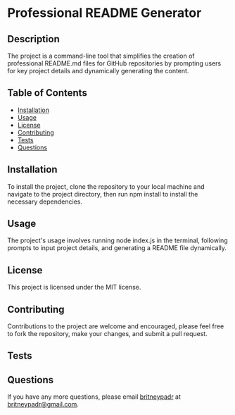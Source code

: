 
# Professional README Generator

## Description
The project is a command-line tool that simplifies the creation of professional README.md files for GitHub repositories by prompting users for key project details and dynamically generating the content.

## Table of Contents
- [Installation](#installation)
- [Usage](#usage)
- [License](#license)
- [Contributing](#contributing)
- [Tests](#tests)
- [Questions](#questions)

## Installation
To install the project, clone the repository to your local machine and navigate to the project directory, then run npm install to install the necessary dependencies.

## Usage
The project's usage involves running node index.js in the terminal, following prompts to input project details, and generating a README file dynamically.

## License
This project is licensed under the MIT license.

## Contributing
Contributions to the project are welcome and encouraged, please feel free to fork the repository, make your changes, and submit a pull request.

## Tests


## Questions
If you have any more questions, please email [britneypadr](https://github.com/britneypadr) at britneypadr@gmail.com.
